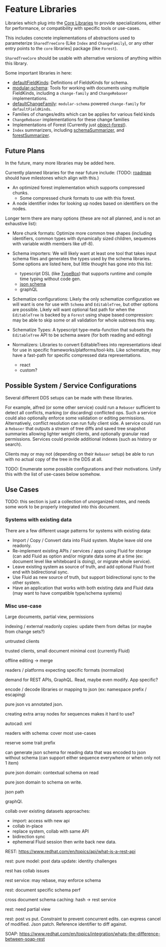 # Feature Libraries

Libraries which plug into the [Core Libraries](../core/README.md) to provide specializations, either for performance, or compatibility with specific tools or use-cases.

This includes concrete implementations of abstractions used to parameterize `SharedTreeCore` (Like `Index` and `ChangeFamily`), or any other entry points to the `core` libraries] package (like `Forest`).

`SharedTreeCore` should be usable with alternative versions of anything within this library.

Some important libraries in here:

-   [defaultFieldKinds](./defaultFieldKinds.ts): Definitions of FieldsKinds for schema.
-   [modular-schema](./modular-schema/README.md): Tools for working with documents using multiple FieldKinds, including a `change-family` and `ChangeRebaser` implementations.
-   [defaultChangeFamily](./defaultChangeFamily.ts): `modular-schema` powered `change-family` for `defaultFieldKinds`.
-   Families of changes/edits which can be applies for various field kinds
-   `ChangeRebaser` implementations for these change families
-   Implementations of Forest (Currently just [object-forest](./object-forest/README.md)).
-   `Index` summarizers, including [schemaSummarizer](./schemaSummarizer.ts), and [forestSummarizer](./forestSummarizer.ts).

## Future Plans

In the future, many more libraries may be added here.

Currently planned libraries for the near future include: (TODO: [roadmap](../../docs/roadmap.md) should have milestones which align with this.)

-   An optimized forest implementation which supports compressed chunks.
    -   Some compressed chunk formats to use with this forest.
-   A node identifier index for looking up nodes based on identifiers on the nodes.

Longer term there are many options (these are not all planned, and is not an exhaustive list):

-   More chunk formats: Optimize more common tree shapes (including identifiers, common types with dynamically sized children, sequences with variable width members like utf-8).
-   Schema importers: We will likely want at least one tool that takes input schema files and generates the types used by the schema libraries.
    Some options are listed here, but little thought has gone into this list:

    -   typescript DSL (like [TypeBox](https://www.npmjs.com/package/@sinclair/typebox)) that supports runtime and compile time typing without code gen.
    -   [json schema](https://json-schema.org/)
    -   graphQL

-   Schematize configurations:
    Likely the only schematize configuration we will want is one for use with `Schema` and `EditableTree`, but other options are possible.
    Likely will want optional fast path for when the `EditableTree` is backed by a `Forest` using shape based compression: may be able to skip some or all validation for whole subtrees this way.

-   Schematize Types: A typescript type-meta-function that subsets the `EditableTree` API to be schema aware (for both reading and editing)

-   Normalizers: Libraries to convert EditableTrees into representations ideal for use in specific frameworks/platforms/tool-kits. Like schematize, may have a fast-path for specific compressed data representations.

    -   react
    -   custom?

## Possible System / Service Configurations

Several different DDS setups can be made with these libraries.

For example, alfred (or some other service) could run a `Rebaser` sufficient to detect all conflicts, marking (or discarding) conflicted ops.
Such a service could also optionally enforce some validation or editing permissions.
Alternatively, conflict resolution can run fully client side.
A service could run a `Rebaser` that outputs a stream of tree diffs and saved tree snapshot summaries allowing lighter weight clients, and optionally granular read permissions.
Services could provide additional indexes (such as history or search).

Clients may or may not (depending on their `Rebaser` setup) be able to run with no actual copy of the tree in the DDS at all.

TODO: Enumerate some possible configurations and their motivations. Unify this with the list of use-cases below somehow.

## Use Cases

TODO: this section is just a collection of unorganized notes, and needs some work to be properly integrated into this document.

### Systems with existing data

There are a few different usage patterns for systems with existing data:

-   Import / Copy / Convert data into Fluid system. Maybe leave old one readonly.
-   Re-implement existing APIs / services / apps using Fluid for storage (can add Fluid as option and/or migrate data some at a time (ex: document level like whiteboard is doing), or migrate whole service).
-   Leave existing system as source of truth, and add optional Fluid front end with bidirectional sync.
-   Use Fluid as new source of truth, but support bidirectional sync to the other system.
-   Have an application that works with both existing data and Fluid data (may want to have compatible type/schema systems)

### Misc use-case

Large documents, partial view, permissions

indexing / external readonly copies: update them from deltas (or maybe from change sets?)

untrusted clients

trusted clients, small document minimal cost (currently Fluid)

offline editing -> merge

readers / platforms expecting specific formats (normalize)

demand for REST APIs, GraphQL. Read, maybe even modify. App specific?

encode / decode libraries or mapping to json (ex: namespace prefix / escaping)

pure json vs annotated json.

creating extra array nodes for sequences makes it hard to use?

autocad: xml

readers with schema: cover most use-cases

reserve some trait prefix

can generate json schema for reading data that was encoded to json without schema (can support either sequence everywhere or when only not 1 item)

pure json domain: contextual schema on read

pure json domain to schema on write.

json path

graphQl.

collab over existing datasets approaches:

-   import: access with new api
-   collab in-place
-   replace system, collab with same API
-   bidirection sync
-   ephemeral Fluid session then write back new data.

REST: https://www.redhat.com/en/topics/api/what-is-a-rest-api

rest: pure model: post data update: identity challenges

rest has collab issues

rest service: may rebase, may enforce schema

rest: document specific schema perf

cross document schema caching: hash -> rest service

rest: need partial view

rest: post vs put. Constraint to prevent concurrent edits. can express cancel of modified. Json patch. Reference identifier to diff against.

SOAP: https://www.redhat.com/en/topics/integration/whats-the-difference-between-soap-rest
